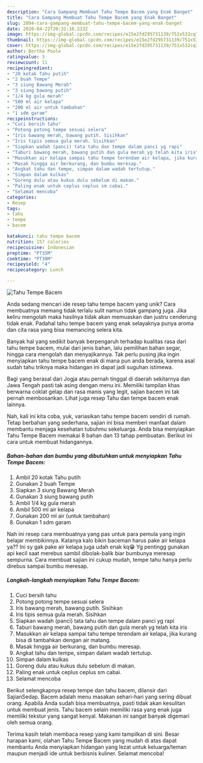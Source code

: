 ```yaml
---
description: "Cara Gampang Membuat Tahu Tempe Bacem yang Enak Banget"
title: "Cara Gampang Membuat Tahu Tempe Bacem yang Enak Banget"
slug: 2894-cara-gampang-membuat-tahu-tempe-bacem-yang-enak-banget
date: 2020-04-22T20:32:16.233Z
image: https://img-global.cpcdn.com/recipes/e15e2fd295731139/751x532cq70/tahu-tempe-bacem-foto-resep-utama.jpg
thumbnail: https://img-global.cpcdn.com/recipes/e15e2fd295731139/751x532cq70/tahu-tempe-bacem-foto-resep-utama.jpg
cover: https://img-global.cpcdn.com/recipes/e15e2fd295731139/751x532cq70/tahu-tempe-bacem-foto-resep-utama.jpg
author: Bertha Poole
ratingvalue: 3
reviewcount: 11
recipeingredient:
- "20 kotak Tahu putih"
- "2 buah Tempe"
- "3 siung Bawang Merah"
- "3 siung bawang putih"
- "1/4 kg gula merah"
- "500 ml air kelapa"
- "200 ml air untuk tambahan"
- "1 sdm garam"
recipeinstructions:
- "Cuci bersih tahu"
- "Potong potong tempe sesuai selera"
- "Iris bawang merah, bawang putih. Sisihkan"
- "Iris tipis semua gula merah. Sisihkan"
- "Siapkan wadah (panci) tata tahu dan tempe dalam panci yg rapi"
- "Taburi bawang merah, bawang putih dan gula merah yg telah kita iris"
- "Masukkan air kelapa sampai tahu tempe terendam air kelapa, jika kurang bisa di tambahkan dengan air matang."
- "Masak hingga air berkurang, dan bumbu meresap."
- "Angkat tahu dan tempe, simpan dalam wadah tertutup."
- "Simpan dalam kulkas"
- "Goreng dulu atau kukus dulu sebelum di makan."
- "Paling enak untuk ceplus ceplus sm cabai."
- "Selamat mencoba"
categories:
- Resep
tags:
- tahu
- tempe
- bacem

katakunci: tahu tempe bacem 
nutrition: 157 calories
recipecuisine: Indonesian
preptime: "PT35M"
cooktime: "PT30M"
recipeyield: "4"
recipecategory: Lunch

---
```



![Tahu Tempe Bacem](https://img-global.cpcdn.com/recipes/e15e2fd295731139/751x532cq70/tahu-tempe-bacem-foto-resep-utama.jpg)

Anda sedang mencari ide resep tahu tempe bacem yang unik? Cara membuatnya memang tidak terlalu sulit namun tidak gampang juga. Jika keliru mengolah maka hasilnya tidak akan memuaskan dan justru cenderung tidak enak. Padahal tahu tempe bacem yang enak selayaknya punya aroma dan cita rasa yang bisa memancing selera kita.

Banyak hal yang sedikit banyak berpengaruh terhadap kualitas rasa dari tahu tempe bacem, mulai dari jenis bahan, lalu pemilihan bahan segar, hingga cara mengolah dan menyajikannya. Tak perlu pusing jika ingin menyiapkan tahu tempe bacem enak di mana pun anda berada, karena asal sudah tahu triknya maka hidangan ini dapat jadi suguhan istimewa.

Bagi yang berasal dari Jogja atau pernah tinggal di daerah sekitarnya dan Jawa Tengah pasti tak asing dengan menu ini. Memiliki tampilan khas berwarna coklat gelap dan rasa manis yang legit, sajian bacem ini tak pernah membosankan. Lihat juga resep Tahu dan tempe bacem enak lainnya.


Nah, kali ini kita coba, yuk, variasikan tahu tempe bacem sendiri di rumah. Tetap berbahan yang sederhana, sajian ini bisa memberi manfaat dalam membantu menjaga kesehatan tubuhmu sekeluarga. Anda bisa menyiapkan Tahu Tempe Bacem memakai 8 bahan dan 13 tahap pembuatan. Berikut ini cara untuk membuat hidangannya.

<!--inarticleads1-->

##### Bahan-bahan dan bumbu yang dibutuhkan untuk menyiapkan Tahu Tempe Bacem:

1. Ambil 20 kotak Tahu putih
1. Gunakan 2 buah Tempe
1. Siapkan 3 siung Bawang Merah
1. Gunakan 3 siung bawang putih
1. Ambil 1/4 kg gula merah
1. Ambil 500 ml air kelapa
1. Gunakan 200 ml air (untuk tambahan)
1. Gunakan 1 sdm garam


Nah ini resep cara membuatnya yang pas untuk para pemula yang ingin belajar membikinnya. Katanya kalo bikin baceman harus pake air kelapa ya?? Ini sy gak pake air kelapa juga udah enak kq😁 Yg pentingg gunakan api kecil saat merebus sambil dibolak-balik biar bumbunya meresap sempurna. Cara membuat sajian ini cukup mudah, tempe tahu hanya perlu direbus sampai bumbu meresap. 

<!--inarticleads2-->

##### Langkah-langkah menyiapkan Tahu Tempe Bacem:

1. Cuci bersih tahu
1. Potong potong tempe sesuai selera
1. Iris bawang merah, bawang putih. Sisihkan
1. Iris tipis semua gula merah. Sisihkan
1. Siapkan wadah (panci) tata tahu dan tempe dalam panci yg rapi
1. Taburi bawang merah, bawang putih dan gula merah yg telah kita iris
1. Masukkan air kelapa sampai tahu tempe terendam air kelapa, jika kurang bisa di tambahkan dengan air matang.
1. Masak hingga air berkurang, dan bumbu meresap.
1. Angkat tahu dan tempe, simpan dalam wadah tertutup.
1. Simpan dalam kulkas
1. Goreng dulu atau kukus dulu sebelum di makan.
1. Paling enak untuk ceplus ceplus sm cabai.
1. Selamat mencoba


Berikut selengkapnya resep tempe dan tahu bacem, dilansir dari SajianSedap. Bacem adalah menu masakan sehari-hari yang sering dibuat orang. Apabila Anda sudah bisa membuatnya, pasti tidak akan kesulitan untuk membuat jenis. Tahu bacem selain memiliki rasa yang enak juga memiliki tekstur yang sangat kenyal. Makanan ini sangat banyak digemari oleh semua orang. 

Terima kasih telah membaca resep yang kami tampilkan di sini. Besar harapan kami, olahan Tahu Tempe Bacem yang mudah di atas dapat membantu Anda menyiapkan hidangan yang lezat untuk keluarga/teman maupun menjadi ide untuk berbisnis kuliner. Selamat mencoba!
